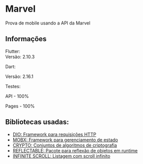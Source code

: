 # Marvel
<p>Prova de mobile usando a API da Marvel</p>

## Informações

Flutter:
<br>
Versão: 2.10.3

Dart:
<p>Versão: 2.16.1</p>

Testes:
<p>API - 100%</p>
<p>Pages - 100%</p>

## Bibliotecas usadas:

- [DIO: Framework para requisições HTTP](https://pub.dev/packages/dio)
- [MOBX: Framework para gerenciamento de estado](https://pub.dev/packages/mobx)
- [CRYPTO: Conjuntos de algoritmos de criptografia](https://pub.dev/packages/crypto)
- [REFLECTABLE: Pacote para reflexão de objetos em runtime](https://pub.dev/packages/reflectable)
- [INFINITE SCROLL: Listagem com scroll infinito](https://pub.dev/packages/infinite_scroll_pagination)
